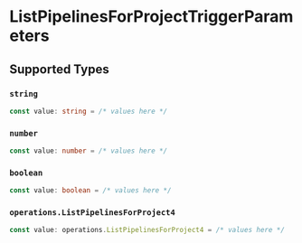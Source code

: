 # ListPipelinesForProjectTriggerParameters


## Supported Types

### `string`

```typescript
const value: string = /* values here */
```

### `number`

```typescript
const value: number = /* values here */
```

### `boolean`

```typescript
const value: boolean = /* values here */
```

### `operations.ListPipelinesForProject4`

```typescript
const value: operations.ListPipelinesForProject4 = /* values here */
```

